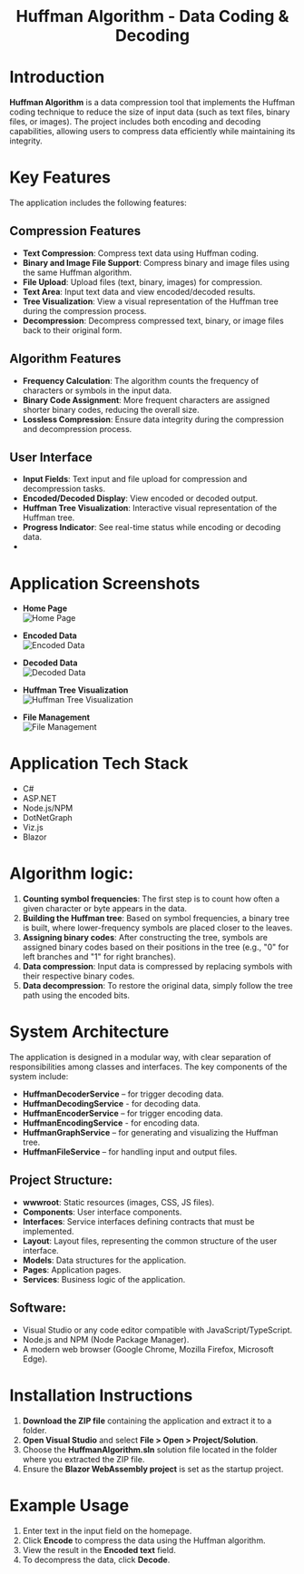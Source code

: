 <div align="center">
  <h1 style="display: inline; vertical-align: middle;">Huffman Algorithm - Data Coding & Decoding</h1>
</div>

# Introduction
**Huffman Algorithm** is a data compression tool that implements the Huffman coding technique to reduce the size of input data (such as text files, binary files, or images). The project includes both encoding and decoding capabilities, allowing users to compress data efficiently while maintaining its integrity. 

# Key Features
The application includes the following features:

## Compression Features
- **Text Compression**: Compress text data using Huffman coding.
- **Binary and Image File Support**: Compress binary and image files using the same Huffman algorithm.
- **File Upload**: Upload files (text, binary, images) for compression.
- **Text Area**: Input text data and view encoded/decoded results.
- **Tree Visualization**: View a visual representation of the Huffman tree during the compression process.
- **Decompression**: Decompress compressed text, binary, or image files back to their original form.

## Algorithm Features
- **Frequency Calculation**: The algorithm counts the frequency of characters or symbols in the input data.
- **Binary Code Assignment**: More frequent characters are assigned shorter binary codes, reducing the overall size.
- **Lossless Compression**: Ensure data integrity during the compression and decompression process.

## User Interface
- **Input Fields**: Text input and file upload for compression and decompression tasks.
- **Encoded/Decoded Display**: View encoded or decoded output.
- **Huffman Tree Visualization**: Interactive visual representation of the Huffman tree.
- **Progress Indicator**: See real-time status while encoding or decoding data.
- 
# Application Screenshots
- **Home Page**  
  ![Home Page](https://drive.usercontent.google.com/download?id=11TMJaq8iJ68UsQ_bWTpoRA5EQY1Toj7-&export=view&authuser=0)

- **Encoded Data**  
  ![Encoded Data](https://drive.usercontent.google.com/download?id=1jRmZBKmuqlITgBkAwErLfrZGNY3E5cME&export=view&authuser=0)

- **Decoded Data**  
  ![Decoded Data](https://drive.usercontent.google.com/download?id=11OtEudVZRsY8Gd4rJ1TXGJ1qIaj59Ku6&export=view&authuser=0)

- **Huffman Tree Visualization**  
  ![Huffman Tree Visualization](https://drive.usercontent.google.com/download?id=1MGoHG3fUuNN_govIkIXCfAQ6LNCHo8D7&export=view&authuser=0)

- **File Management**  
  ![File Management](https://drive.usercontent.google.com/download?id=1gl42-7wwWCMLYMkqW10FP8DU0HjbzV5W&export=view&authuser=0)

# Application Tech Stack
  - C#
  - ASP.NET 
  - Node.js/NPM 
  - DotNetGraph 
  - Viz.js 
  - Blazor
    
# Algorithm logic:
1. **Counting symbol frequencies**: The first step is to count how often a given character or byte appears in the data.
2. **Building the Huffman tree**: Based on symbol frequencies, a binary tree is built, where lower-frequency symbols are placed closer to the leaves.
3. **Assigning binary codes**: After constructing the tree, symbols are assigned binary codes based on their positions in the tree (e.g., "0" for left branches and "1" for right branches).
4. **Data compression**: Input data is compressed by replacing symbols with their respective binary codes.
5. **Data decompression**: To restore the original data, simply follow the tree path using the encoded bits.

# System Architecture
The application is designed in a modular way, with clear separation of responsibilities among classes and interfaces. The key components of the system include:

- **HuffmanDecoderService** – for trigger decoding data.
- **HuffmanDecodingService** - for decoding data.
- **HuffmanEncoderService** – for trigger encoding data.
- **HuffmanEncodingService** - for encoding data.
- **HuffmanGraphService** – for generating and visualizing the Huffman tree.
- **HuffmanFileService** – for handling input and output files.

## Project Structure:
- **wwwroot**: Static resources (images, CSS, JS files).
- **Components**: User interface components.
- **Interfaces**: Service interfaces defining contracts that must be implemented.
- **Layout**: Layout files, representing the common structure of the user interface.
- **Models**: Data structures for the application.
- **Pages**: Application pages.
- **Services**: Business logic of the application.
  
## Software:
- Visual Studio or any code editor compatible with JavaScript/TypeScript.
- Node.js and NPM (Node Package Manager).
- A modern web browser (Google Chrome, Mozilla Firefox, Microsoft Edge).

# Installation Instructions
1. **Download the ZIP file** containing the application and extract it to a folder.
2. **Open Visual Studio** and select **File > Open > Project/Solution**.
3. Choose the **HuffmanAlgorithm.sln** solution file located in the folder where you extracted the ZIP file.
4. Ensure the **Blazor WebAssembly project** is set as the startup project.

# Example Usage
1. Enter text in the input field on the homepage.
2. Click **Encode** to compress the data using the Huffman algorithm.
3. View the result in the **Encoded text** field.
4. To decompress the data, click **Decode**.

